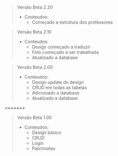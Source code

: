 >Versão Beta 2.20
> - Conteudos:
>   - Começado a estrutura dos professores

>Versão Beta 2.10
> - Conteudos:
>   - Design começado a traduzir
>   - Foto começado a ser trabalhada
>   - Atualizado a database

>Versão Beta 2.00
> - Conteudos:
>   - Design update do design
>   - CRUD em todas as tabelas
>   - Adicionado a database
>   - Atualizado a database

=======

>Versão Beta 1.00
> - Conteudos:
>   - Design básico
>   - CRUD
>   - Login
>   - Patchnotes
